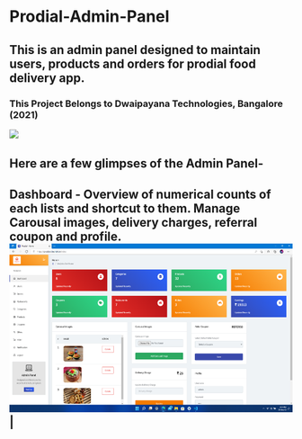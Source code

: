 # Prodial-Admin-Panel
## This is an admin panel designed to maintain users, products and orders for prodial food delivery app.

### This Project Belongs to Dwaipayana Technologies, Bangalore (2021)
[<img height="100px" src="https://dtechblr.in/wp-content/uploads/2019/07/DT-final.png">](https://dtechblr.in/)

## Here are a few glimpses of the Admin Panel-

## Dashboard - Overview of numerical counts of each lists and shortcut to them. Manage Carousal images, delivery charges, referral coupon and profile. <img height="300dp" src="https://github.com/TechDevSubhopriyo/Prodial-Admin-Panel/blob/main/demo_images/index.png"> | 